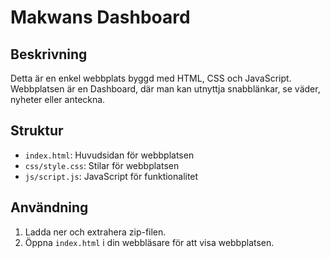 # Makwans Dashboard

## Beskrivning

Detta är en enkel webbplats byggd med HTML, CSS och JavaScript.
Webbplatsen är en Dashboard, där man kan utnyttja snabblänkar, se väder, nyheter eller anteckna.

## Struktur

- `index.html`: Huvudsidan för webbplatsen
- `css/style.css`: Stilar för webbplatsen
- `js/script.js`: JavaScript för funktionalitet

## Användning

1. Ladda ner och extrahera zip-filen.
2. Öppna `index.html` i din webbläsare för att visa webbplatsen.
